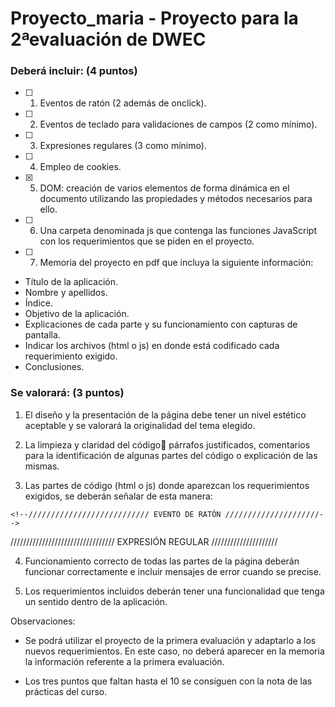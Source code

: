 # Proyecto_maria - Proyecto para la 2ªevaluación de DWEC

### Deberá incluir: (4 puntos)

- [ ] 1. Eventos de ratón (2 además de onclick).

- [ ] 2. Eventos de teclado para validaciones de campos (2 como mínimo).

- [ ] 3. Expresiones regulares (3 como mínimo).

- [ ] 4. Empleo de cookies.

- [x] 5. DOM: creación de varios elementos de forma dinámica en el documento utilizando las propiedades y métodos necesarios para ello.

- [ ] 6. Una carpeta denominada js que contenga las funciones JavaScript con los requerimientos que se piden en el proyecto.

- [ ] 7. Memoria del proyecto en pdf que incluya la siguiente información:

 * Título de la aplicación.
 * Nombre y apellidos.
 * Índice.
 * Objetivo de la aplicación.
 * Explicaciones de cada parte y su funcionamiento con capturas de pantalla.
 * Indicar los archivos (html o js) en donde está codificado cada requerimiento exigido.
 * Conclusiones.

### Se valorará: (3 puntos)
1. El diseño y la presentación de la página debe tener un nivel estético aceptable
y se valorará la originalidad del tema elegido.

2. La limpieza y claridad del código párrafos justificados, comentarios para la
identificación de algunas partes del código o explicación de las mismas.

3. Las partes de código (html o js) donde aparezcan los requerimientos exigidos,
se deberán señalar de esta manera:

`<!--/////////////////////////// EVENTO DE RATÓN /////////////////////-->`

///////////////////////////////// EXPRESIÓN REGULAR /////////////////////

4. Funcionamiento correcto de todas las partes de la página deberán funcionar
correctamente e incluir mensajes de error cuando se precise.

5. Los requerimientos incluidos deberán tener una funcionalidad que tenga un
sentido dentro de la aplicación.


Observaciones:

- Se podrá utilizar el proyecto de la primera evaluación y adaptarlo a los nuevos
requerimientos. En este caso, no deberá aparecer en la memoria la información
referente a la primera evaluación.

- Los tres puntos que faltan hasta el 10 se consiguen con la nota de las prácticas
del curso.